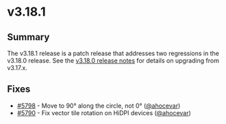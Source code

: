 # v3.18.1

## Summary

The v3.18.1 release is a patch release that addresses two regressions in the v3.18.0 release.  See the [v3.18.0 release notes](https://github.com/openlayers/ol3/releases/tag/v3.18.0) for details on upgrading from v3.17.x.

## Fixes

 * [#5798](https://github.com/openlayers/ol3/pull/5798) - Move to 90° along the circle, not 0° ([@ahocevar](https://github.com/ahocevar))
 * [#5790](https://github.com/openlayers/ol3/pull/5790) - Fix vector tile rotation on HiDPI devices ([@ahocevar](https://github.com/ahocevar))
